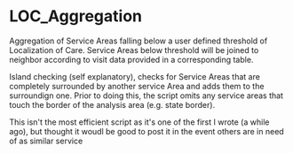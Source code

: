 LOC_Aggregation
===============

Aggregation of Service Areas falling below a user defined threshold of Localization of Care. 
Service Areas below threshold will be joined to neighbor according to visit data provided in a corresponding table.

Island checking (self explanatory), checks for Service Areas that are completely surrounded by another service Area and
adds them to the surroundign one. Prior to doing this, the script omits any service areas that touch the border of the 
analysis area (e.g. state border).

This isn't the most efficient script as it's one of the first I wrote (a while ago), but thought it woudl be good to post it in the event others are in need of as similar service
